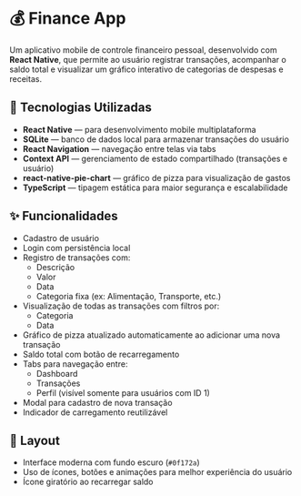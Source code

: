 # 💰 Finance App

Um aplicativo mobile de controle financeiro pessoal, desenvolvido com **React Native**, que permite ao usuário registrar transações, acompanhar o saldo total e visualizar um gráfico interativo de categorias de despesas e receitas.

## 🧩 Tecnologias Utilizadas

- **React Native** — para desenvolvimento mobile multiplataforma
- **SQLite** — banco de dados local para armazenar transações do usuário
- **React Navigation** — navegação entre telas via tabs
- **Context API** — gerenciamento de estado compartilhado (transações e usuário)
- **react-native-pie-chart** — gráfico de pizza para visualização de gastos
- **TypeScript** — tipagem estática para maior segurança e escalabilidade

## ✨ Funcionalidades

- Cadastro de usuário
- Login com persistência local
- Registro de transações com:
  - Descrição
  - Valor
  - Data
  - Categoria fixa (ex: Alimentação, Transporte, etc.)
- Visualização de todas as transações com filtros por:
  - Categoria
  - Data
- Gráfico de pizza atualizado automaticamente ao adicionar uma nova transação
- Saldo total com botão de recarregamento
- Tabs para navegação entre:
  - Dashboard
  - Transações
  - Perfil (visível somente para usuários com ID 1)
- Modal para cadastro de nova transação
- Indicador de carregamento reutilizável

## 📱 Layout

- Interface moderna com fundo escuro (`#0f172a`)
- Uso de ícones, botões e animações para melhor experiência do usuário
- Ícone giratório ao recarregar saldo
